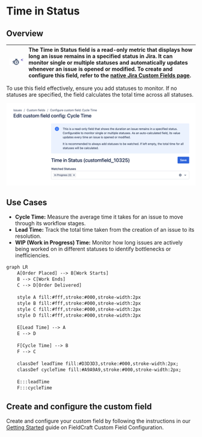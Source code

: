 # Time in Status

## Overview

| ![](./img/time-in-status.png) | The Time in Status field is a read-only metric that displays how long an issue remains in a specified status in Jira. It can monitor single or multiple statuses and automatically updates whenever an issue is opened or modified. To create and configure this field, refer to the [native Jira Custom Fields page](../getting-started.md). |
|---|:---|

To use this field effectively, ensure you add statuses to monitor. If no statuses are specified, the field calculates the total time across all statuses.

![Time in Status Configuration](./img/time-in-status-config.png)


## Use Cases

- **Cycle Time:** Measure the average time it takes for an issue to move through its workflow stages.
- **Lead Time:** Track the total time taken from the creation of an issue to its resolution.
- **WIP (Work in Progress) Time:** Monitor how long issues are actively being worked on in different statuses to identify bottlenecks or inefficiencies.

```mermaid
graph LR
    A[Order Placed] --> B[Work Starts]
    B --> C[Work Ends]
    C --> D[Order Delivered]

    style A fill:#fff,stroke:#000,stroke-width:2px
    style B fill:#fff,stroke:#000,stroke-width:2px
    style C fill:#fff,stroke:#000,stroke-width:2px
    style D fill:#fff,stroke:#000,stroke-width:2px

    E[Lead Time] --> A
    E --> D

    F[Cycle Time] --> B
    F --> C

    classDef leadTime fill:#D3D3D3,stroke:#000,stroke-width:2px;
    classDef cycleTime fill:#A9A9A9,stroke:#000,stroke-width:2px;

    E:::leadTime
    F:::cycleTime
```

## Create and configure the custom field

Create and configure your custom field by following the instructions in our [Getting Started](../getting-started.md) guide on FieldCraft Custom Field Configuration.